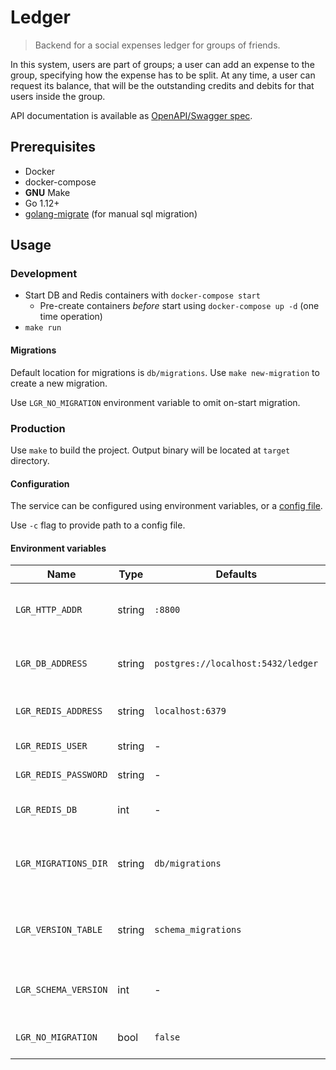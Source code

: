 # Ledger

> Backend for a social expenses ledger for groups of friends.

In this system, users are part of groups; a user can add an expense to the group, specifying how the expense has to be split. At any time, a user can request its balance, that will be the outstanding credits and debits for that users inside the group.

API documentation is available as [OpenAPI/Swagger spec](api/swagger.json).

## Prerequisites

* Docker
* docker-compose
* **GNU** Make
* Go 1.12+
* [golang-migrate](https://github.com/golang-migrate/migrate) (for manual sql migration)

## Usage

### Development

* Start DB and Redis containers with `docker-compose start`
  * Pre-create containers *before* start using `docker-compose up -d` (one time operation)
* `make run`

#### Migrations

Default location for migrations is `db/migrations`. Use `make new-migration` to create a new migration.

Use `LGR_NO_MIGRATION` environment variable to omit on-start migration.

### Production

Use `make` to build the project.
Output binary will be located at `target` directory.

#### Configuration

The service can be configured using environment variables, or a [config file](config.example.yaml).

Use `-c` flag to provide path to a config file.

#### Environment variables

| Name                 | Type   | Defaults                           | Description                                      |
|----------------------|--------|------------------------------------|--------------------------------------------------|
| `LGR_HTTP_ADDR`      | string | `:8800`                            | Interface to listen by HTTP server               |
| `LGR_DB_ADDRESS`     | string | `postgres://localhost:5432/ledger` | Postgres DB address (URL or DSN)                 |
| `LGR_REDIS_ADDRESS`  | string | `localhost:6379`                   | Redis server address                             |
| `LGR_REDIS_USER`     | string | -                                  | Redis username                                   |
| `LGR_REDIS_PASSWORD` | string | -                                  | Redis password                                   |
| `LGR_REDIS_DB`       | int    | -                                  | Redis database number                            |
| `LGR_MIGRATIONS_DIR` | string | `db/migrations`                    | Path to directory containing migration scripts   |
| `LGR_VERSION_TABLE`  | string | `schema_migrations`                | Name of a table, which contains database version |
| `LGR_SCHEMA_VERSION` | int    | -                                  | Force set schema version (dangerous)             |
| `LGR_NO_MIGRATION`   | bool   | `false`                            | Skip database migration                          |
